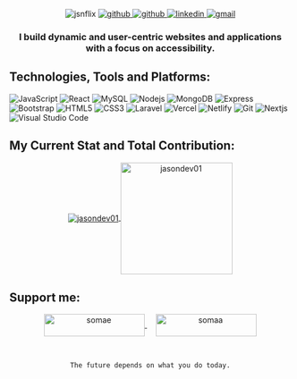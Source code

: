 
<p align="center">
  <img src="https://komarev.com/ghpvc/?username=jasondev01&label=Profile%20views&color=0e75b6&style=flat" alt="jsnflix" />
  <a href="https://github.com/jasondev01">
    <img src="https://img.shields.io/github/followers/jasondev01?label=Github&style=social" alt="github">
  </a>
  <a href="https://twitter.com/intent/follow?screen_name=jsnflix&tw_p=followbutton">
    <img src="https://img.shields.io/twitter/follow/jsnflix?label=Twitter&style=social" alt="github">
  </a>
  <a href="https://www.linkedin.com/in/webflex/">
    <img src="https://img.shields.io/badge/- -%232c3e50?label=LinkedIn&style=social&logo=linkedin" alt="linkedin">
  </a>
  <a href="mailto:jsnrbn01@gmail.com">
    <img src="https://img.shields.io/badge/- -%232c3e50?label=Email&style=social&logo=gmail" alt="gmail">
  </a>
</p>

<h3 align="center">
  I build dynamic and user-centric websites and applications with a focus on accessibility.
</h3>

## Technologies, Tools and Platforms:
![JavaScript](https://img.shields.io/badge/-Javascript-%232c3e50?style=for-the-badge&logo=javascript&logoColor=white)
![React](https://img.shields.io/badge/react-%232c3e50.svg?style=for-the-badge&logo=react&logoColor=white)
![MySQL](https://img.shields.io/badge/-mySQL-%232c3e50?style=for-the-badge&logo=mysql&logoColor=white)
![Nodejs](https://img.shields.io/badge/nodejs-%232c3e50.svg?style=for-the-badge&logo=nodejs&logoColor=white)
![MongoDB](https://img.shields.io/badge/mongodb-%232c3e50.svg?style=for-the-badge&logo=mongodb&logoColor=white)
![Express](https://img.shields.io/badge/express-%232c3e50.svg?style=for-the-badge&logo=express&logoColor=white)
![Bootstrap](https://img.shields.io/badge/-Boostrap-%232c3e50?style=for-the-badge&logo=bootstrap&logoColor=white)
![HTML5](https://img.shields.io/badge/-HTML5-%232c3e50?style=for-the-badge&logo=HTML5&logoColor=white)
![CSS3](https://img.shields.io/badge/-CSS3-%232c3e50?style=for-the-badge&logo=CSS3&logoColor=white)
![Laravel](https://img.shields.io/badge/laravel-%232c3e50.svg?style=for-the-badge&logo=laravel&logoColor=white)
![Vercel](https://img.shields.io/badge/vercel-%232c3e50.svg?style=for-the-badge&logo=vercel&logoColor=white)
![Netlify](https://img.shields.io/badge/netlify-%232c3e50.svg?style=for-the-badge&logo=netlify&logoColor=white)
![Git](https://img.shields.io/badge/git-%232c3e50.svg?style=for-the-badge&logo=git&logoColor=white)
![Nextjs](https://img.shields.io/badge/nextjs-%232c3e50.svg?style=for-the-badge&logo=nextjs&logoColor=white)
![Visual Studio Code](https://img.shields.io/badge/Visual%20Studio%20Code-%232c3e50.svg?style=for-the-badge&logo=visual-studio-code&logoColor=white)

## My Current Stat and Total Contribution: 
<div align="center">
  <a href="https://github.com/anuraghazra/github-readme-stats">
    <img align="center" src="https://github-readme-stats.vercel.app/api/top-langs?username=jasondev01&show_icons=true&theme=dark&locale=en&layout=compact" alt="jasondev01" />
    <img align="center" src="https://github-readme-streak-stats.herokuapp.com/?user=jasondev01&theme=dark" alt="jasondev01" height="200" />
  </a>
</div>



## Support me: 
<p align="center">
  <a href="https://www.buymeacoffee.com/somae">
    <img align="center" src="https://cdn.buymeacoffee.com/buttons/v2/default-yellow.png" height="40" width="180" alt="somae"  />
  </a>
  &nbsp;&nbsp;&nbsp;
  
  <a href="https://ko-fi.com/somaa">
    <img align="center" src="https://cdn.ko-fi.com/cdn/kofi3.png?v=3" height="40" width="180" alt="somaa" />
  </a>
</p>
<br>

<div align="center">
  
``` The future depends on what you do today. ```
  
</div>
